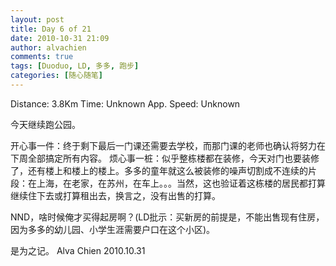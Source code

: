 ```yaml
---
layout: post
title: Day 6 of 21
date: 2010-10-31 21:09
author: alvachien
comments: true
tags: [Duoduo, LD, 多多, 跑步]
categories: [随心随笔]
---
```

Distance: 3.8Km
Time: Unknown
App. Speed: Unknown

今天继续跑公园。

开心事一件：终于剩下最后一门课还需要去学校，而那门课的老师也确认将努力在下周全部搞定所有内容。
烦心事一桩：似乎整栋楼都在装修，今天对门也要装修了，还有楼上和楼上的楼上。多多的童年就这么被装修的噪声切割成不连续的片段：在上海，在老家，在苏州，在车上。。。当然，这也验证着这栋楼的居民都打算继续住下去或打算租出去，换言之，没有出售的打算。

NND，啥时候俺才买得起房啊？(LD批示：买新房的前提是，不能出售现有住房，因为多多的幼儿园、小学生涯需要户口在这个小区)。

是为之记。
Alva Chien
2010.10.31
